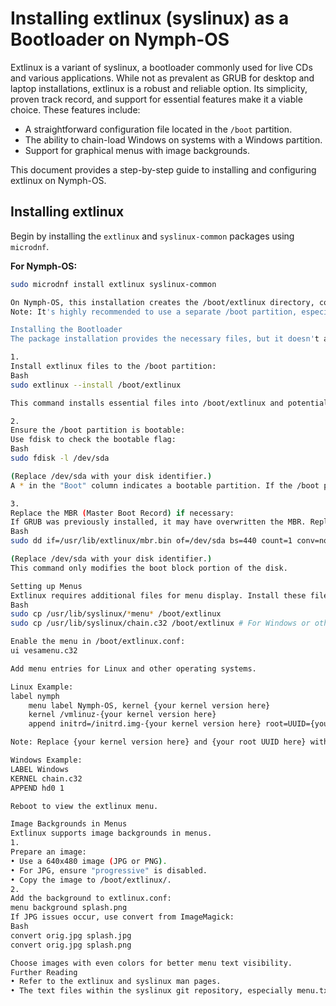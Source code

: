 # Installing extlinux (syslinux) as a Bootloader on Nymph-OS

Extlinux is a variant of syslinux, a bootloader commonly used for live CDs and various applications. While not as prevalent as GRUB for desktop and laptop installations, extlinux is a robust and reliable option. Its simplicity, proven track record, and support for essential features make it a viable choice. These features include:

* A straightforward configuration file located in the `/boot` partition.
* The ability to chain-load Windows on systems with a Windows partition.
* Support for graphical menus with image backgrounds.

This document provides a step-by-step guide to installing and configuring extlinux on Nymph-OS.

## Installing extlinux

Begin by installing the `extlinux` and `syslinux-common` packages using `microdnf`.

**For Nymph-OS:**

```bash
sudo microdnf install extlinux syslinux-common

On Nymph-OS, this installation creates the /boot/extlinux directory, containing configuration files such as extlinux.conf (the main bootloader configuration) and linux.cfg (kernel boot stanzas).
Note: It's highly recommended to use a separate /boot partition, especially for multi-boot systems. This isolates boot files from individual Linux distributions, preventing potential data loss or conflicts. If /boot resides on the same filesystem as /, adjustments to these instructions may be necessary.

Installing the Bootloader
The package installation provides the necessary files, but it doesn't automatically configure the system to boot with extlinux. The following steps are required:

1. 
Install extlinux files to the /boot partition:
Bash
sudo extlinux --install /boot/extlinux

This command installs essential files into /boot/extlinux and potentially writes to the first sector of the /boot partition.

2. 
Ensure the /boot partition is bootable:
Use fdisk to check the bootable flag:
Bash
sudo fdisk -l /dev/sda

(Replace /dev/sda with your disk identifier.)
A * in the "Boot" column indicates a bootable partition. If the /boot partition (or the partition where /boot resides) is not marked bootable, use gparted or fdisk to set the bootable flag.

3. 
Replace the MBR (Master Boot Record) if necessary:
If GRUB was previously installed, it may have overwritten the MBR. Replace it with the extlinux MBR:
Bash
sudo dd if=/usr/lib/extlinux/mbr.bin of=/dev/sda bs=440 count=1 conv=notrunc

(Replace /dev/sda with your disk identifier.)
This command only modifies the boot block portion of the disk.

Setting up Menus
Extlinux requires additional files for menu display. Install these files:
Bash
sudo cp /usr/lib/syslinux/*menu* /boot/extlinux
sudo cp /usr/lib/syslinux/chain.c32 /boot/extlinux # For Windows or other OS chaining

Enable the menu in /boot/extlinux.conf:
ui vesamenu.c32

Add menu entries for Linux and other operating systems.

Linux Example:
label nymph
    menu label Nymph-OS, kernel {your kernel version here}
    kernel /vmlinuz-{your kernel version here}
    append initrd=/initrd.img-{your kernel version here} root=UUID={your root UUID here} ro quiet

Note: Replace {your kernel version here} and {your root UUID here} with the actual values for your Nymph-OS system. You can find your root UUID with the command blkid.

Windows Example:
LABEL Windows
KERNEL chain.c32
APPEND hd0 1

Reboot to view the extlinux menu.

Image Backgrounds in Menus
Extlinux supports image backgrounds in menus.
1. 
Prepare an image:
• Use a 640x480 image (JPG or PNG).
• For JPG, ensure "progressive" is disabled.
• Copy the image to /boot/extlinux/.
2. 
Add the background to extlinux.conf:
menu background splash.png
If JPG issues occur, use convert from ImageMagick:
Bash
convert orig.jpg splash.jpg
convert orig.jpg splash.png

Choose images with even colors for better menu text visibility.
Further Reading
• Refer to the extlinux and syslinux man pages.
• The text files within the syslinux git repository, especially menu.txt, are valuable resources.
